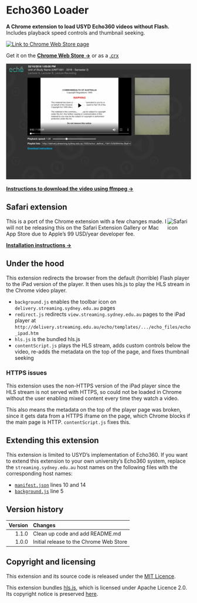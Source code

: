# Echo360 Loader
**A Chrome extension to load USYD Echo360 videos without Flash.**  
Includes playback speed controls and thumbnail seeking.

<a href="https://chrome.google.com/webstore/detail/hekcgkbebmbmbclcgikaocemhaeafpbf/" target="_blank" rel="noopener noreferrer">
    <img src="https://developer.chrome.com/webstore/images/ChromeWebStore_Badge_v2_496x150.png" width="248" alt="Link to Chrome Web Store page" />
</a>

Get it on the [**Chrome Web Store →**](https://chrome.google.com/webstore/detail/hekcgkbebmbmbclcgikaocemhaeafpbf/)
or as a
[.crx](https://github.com/notseenee/echo360loader/releases)

![Screenshot](images/screenshot@2x.png)

[**Instructions to download the video using ffmpeg →**](downloadinstructions.md)

## Safari extension
<img src="https://developer.apple.com/assets/elements/icons/safari/safari-128x128_2x.png" width="64" height="64" alt="Safari icon" align="right">
This is a port of the Chrome extension with a few changes made.  
I will not be releasing this on the Safari Extension Gallery or Mac App Store
due to Apple’s 99 USD/year developer fee.

[**Installation instructions →**](echo360loader.safariextension)

## Under the hood
This extension redirects the browser from the default (horrible) Flash player to
the iPad version of the player. It then uses hls.js to play the HLS stream in
the Chrome video player.

- `background.js` enables the toolbar icon on `delivery.streaming.sydney.edu.au`
  pages
- `redirect.js` redirects `view.streaming.sydney.edu.au` pages to the iPad
  player at
  `http://delivery.streaming.edu.au/echo/templates/.../echo_files/echo_ipad.htm`
- `hls.js` is the bundled hls.js
- `contentScript.js` plays the HLS stream, adds custom controls below the video,
  re-adds the metadata on the top of the page, and fixes thumbnail seeking

### HTTPS issues
This extension uses the non-HTTPS version of the iPad player since the HLS
stream is not served with HTTPS, so could not be loaded in Chrome without the
user enabling mixed content every time they watch a video.

This also means the metadata on the top of the player page was broken, since it
gets data from a HTTPS iframe on the page, which Chrome blocks if the main page
is HTTP. `contentScript.js` fixes this. 

## Extending this extension
This extension is limited to USYD’s implementation of Echo360. If you want to
extend this extension to your own university’s Echo360 system, replace the
`streaming.sydney.edu.au` host names on the following files with the corresponding
host names:
- [`manifest.json`](src/manifest.json) lines 10 and 14
- [`background.js`](src/background.js) line 5

## Version history
| Version | Changes                                                            |
| -------:|:------------------------------------------------------------------ |
|   1.1.0 | Clean up code and add README.md                                    |
|   1.0.0 | Initial release to the Chrome Web Store                            |

## Copyright and licensing
This extension and its source code is released under the [MIT Licence](LICENSE).

This extension bundles [hls.js](https://github.com/video-dev/hls.js/), which is
licensed under Apache Licence 2.0. Its copyright notice is preserved
[here](LICENSE).
